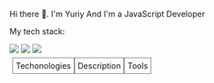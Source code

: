 Hi there 👋. 
I'm Yuriy
And I'm a JavaScript Developer

My tech stack:

<img src="https://img.shields.io/badge/JavaScript-ffca3a?style=for-the-badge&logo=JavaScript&logoColor=black"/>

<img src="https://img.shields.io/badge/ <НАДПИСЬ НА БЕЙДЖЕ> - < ЦВЕТ ФОНА> ?style=for-the-badge&logo=    <НАЗВАНИЕ ЛОГОТИПА> &logoColor=  <ЦВЕТ ЛОГОТИПА>.   "/>

<img src="https://img.shields.io/badge/ <НАДПИСЬ НА БЕЙДЖЕ> - < ЦВЕТ ФОНА> ?style=for-the-badge&logo=    <НАЗВАНИЕ ЛОГОТИПА> &logoColor=  <ЦВЕТ ЛОГОТИПА>.   "/>

 <div style="display:flex;padding:5px;border:1pxsolidgray">
      <div style="padding: 5px; border: 1px solid gray">Techonologies</div>
      <div style="padding: 5px; border: 1px solid gray">Description</div>
      <div style="padding: 5px; border: 1px solid gray">Tools</div>
 </div>
